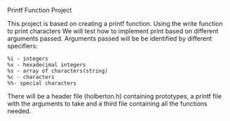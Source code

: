 Printf Function Project

This project is based on creating a printf function. Using the write function to print characters
We will test how to implement print based on different arguments passed. Arguments passed will be
be identified by different specifiers:
	
	%i - integers
	%x - hexadecimal integers
	%s - array of characters(string)
	%c - characters
	%%- special characters

There will be a header file (holberton.h) containing prototypes, a printf file with the arguments 
to take and a third file containing all the functions needed.


